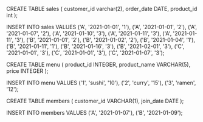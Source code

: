 CREATE TABLE sales (
customer_id varchar(2),
order_date DATE,
product_id int
);

INSERT INTO sales
VALUES
  ('A', '2021-01-01', '1'),
  ('A', '2021-01-01', '2'),
  ('A', '2021-01-07', '2'),
  ('A', '2021-01-10', '3'),
  ('A', '2021-01-11', '3'),
  ('A', '2021-01-11', '3'),
  ('B', '2021-01-01', '2'),
  ('B', '2021-01-02', '2'),
  ('B', '2021-01-04', '1'),
  ('B', '2021-01-11', '1'),
  ('B', '2021-01-16', '3'),
  ('B', '2021-02-01', '3'),
  ('C', '2021-01-01', '3'),
  ('C', '2021-01-01', '3'),
  ('C', '2021-01-07', '3');
 
 CREATE TABLE menu (
  product_id INTEGER,
  product_name VARCHAR(5),
  price INTEGER
);

INSERT INTO menu
VALUES
  ('1', 'sushi', '10'),
  ('2', 'curry', '15'),
  ('3', 'ramen', '12');
  
  CREATE TABLE members (
  customer_id VARCHAR(1),
  join_date DATE
);

INSERT INTO members
VALUES
  ('A', '2021-01-07'),
  ('B', '2021-01-09');
  
  
